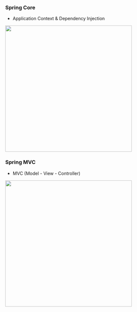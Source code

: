 ### Spring Core
* Application Context & Dependency Injection
<img src="../media/SpringCore.PNG" width="400">

### Spring MVC
* MVC (Model - View - Controller)
<img src="../media/SpringMVC.PNG" width="400">




